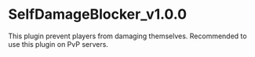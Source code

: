 # SelfDamageBlocker_v1.0.0
This plugin prevent players from damaging themselves.
Recommended to use this plugin on PvP servers.
